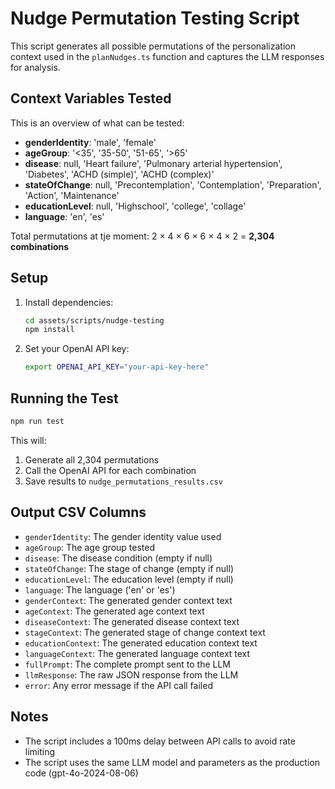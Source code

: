 # Nudge Permutation Testing Script

This script generates all possible permutations of the personalization context used in the `planNudges.ts` function and captures the LLM responses for analysis.

## Context Variables Tested

This is an overview of what can be tested:

- **genderIdentity**: 'male', 'female'
- **ageGroup**: '<35', '35-50', '51-65', '>65'
- **disease**: null, 'Heart failure', 'Pulmonary arterial hypertension', 'Diabetes', 'ACHD (simple)', 'ACHD (complex)'
- **stateOfChange**: null, 'Precontemplation', 'Contemplation', 'Preparation', 'Action', 'Maintenance'
- **educationLevel**: null, 'Highschool', 'college', 'collage'
- **language**: 'en', 'es'

Total permutations at tje moment: 2 × 4 × 6 × 6 × 4 × 2 = **2,304 combinations**

## Setup

1. Install dependencies:
   ```bash
   cd assets/scripts/nudge-testing
   npm install
   ```

2. Set your OpenAI API key:
   ```bash
   export OPENAI_API_KEY="your-api-key-here"
   ```

## Running the Test

```bash
npm run test
```

This will:
1. Generate all 2,304 permutations
2. Call the OpenAI API for each combination
3. Save results to `nudge_permutations_results.csv`

## Output CSV Columns

- `genderIdentity`: The gender identity value used
- `ageGroup`: The age group tested
- `disease`: The disease condition (empty if null)
- `stateOfChange`: The stage of change (empty if null)
- `educationLevel`: The education level (empty if null)
- `language`: The language ('en' or 'es')
- `genderContext`: The generated gender context text
- `ageContext`: The generated age context text
- `diseaseContext`: The generated disease context text
- `stageContext`: The generated stage of change context text
- `educationContext`: The generated education context text
- `languageContext`: The generated language context text
- `fullPrompt`: The complete prompt sent to the LLM
- `llmResponse`: The raw JSON response from the LLM
- `error`: Any error message if the API call failed

## Notes

- The script includes a 100ms delay between API calls to avoid rate limiting
- The script uses the same LLM model and parameters as the production code (gpt-4o-2024-08-06)